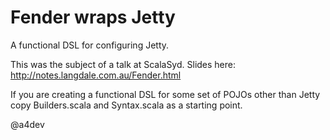 # Fender wraps Jetty

A functional DSL for configuring Jetty.

This was the subject of a talk at ScalaSyd.  Slides here: http://notes.langdale.com.au/Fender.html

If you are creating a functional DSL for some set of POJOs other than Jetty copy Builders.scala and Syntax.scala as a starting point.

@a4dev
